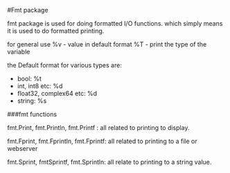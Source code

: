 #Fmt package

fmt package is used for doing formatted I/O functions. which simply means it is used to do formatted printing.

for general use
%v - value in default format
%T - print the type of the variable

the Default format for various types are:

- bool: %t
- int, int8 etc: %d
- float32, complex64 etc: %d
- string: %s

###fmt functions

fmt.Print, fmt.Println, fmt.Printf : all related to printing to display.

fmt.Fprint, fmt.Fprintln, fmt.Fprintf: all related to printing to a file or webserver

fmt.Sprint, fmtSprintf, fmt.Sprintln: all relate to printing to a string value.
